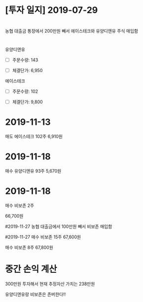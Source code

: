 # [투자 일지] 2019-07-29

#
농협 대출금 통장에서 200만원 빼서
에이스테크와 유양디앤유 주식 매입함

#
유양디앤유
- [ ] 주문수량: 143
- [ ] 체결단가: 6,950


에이스테크
- [ ] 주문수량: 102
- [ ] 체결단가: 9,800


# 2019-11-13
매도
에이스테크
102주
6,910원


# 2019-11-18
매수
유양디앤유
93주
5,670원

# 2019-11-18
매수
비보존
2주

66,700원


\#2019-11-27
농협 대출금에서 100만원 빼서 비보존 매입함


\#2019-11-27
매수
비보존
15주
67,600원

매수
비보존
8주
67,800원


# 중간 손익 계산
300만원 투자해서
현재 추정자산 가치는 238만원

유양디앤유랑 비보존은 존버한다!!



